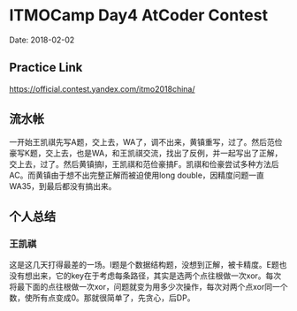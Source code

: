 # ITMOCamp Day4 AtCoder Contest

Date: 2018-02-02

## Practice Link

https://official.contest.yandex.com/itmo2018china/

## 流水帐

一开始王凯祺先写A题，交上去，WA了，调不出来，黄镇重写，过了。然后范俭豪写K题，交上去，也是WA，和王凯祺交流，找出了反例，并一起写出了正解，交上去，过了。然后黄镇搞I，王凯祺和范俭豪搞F。凯祺和俭豪尝试多种方法后AC。而黄镇由于想不出完整正解而被迫使用long double，因精度问题一直WA35，到最后都没有搞出来。

## 个人总结

### 王凯祺

这是这几天打得最差的一场。I题是个数据结构题，没想到正解，被卡精度。E题也没有想出来，它的key在于考虑每条路径，其实是选两个点往根做一次xor。每次将最下面的点往根做一次xor，问题就变为用多少次操作，每次对两个点xor同一个数，使所有点变成0。那就很简单了，先贪心，后DP。
